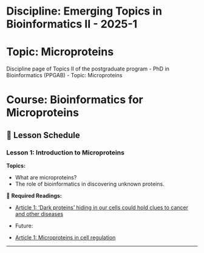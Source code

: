 # Discipline: Emerging Topics in Bioinformatics II - 2025-1
# Topic: Microproteins
Discipline page of Topics II of the postgraduate program - PhD in Bioinformatics (PPGAB) - Topic: Microproteins

# Course: Bioinformatics for Microproteins  
## 📅 Lesson Schedule  

### **Lesson 1: Introduction to Microproteins**  
**Topics:**  
- What are microproteins?  
- The role of bioinformatics in discovering unknown proteins.  

📄 **Required Readings:**  
- [Article 1: ‘Dark proteins’ hiding in our cells could hold clues to cancer and other diseases](https://www.nature.com/articles/d41586-025-00217-w)



* Future:
- [Article 1: Microproteins in cell regulation](https://doi.org/10.1016/j.cell.2023.09.001)  

---
